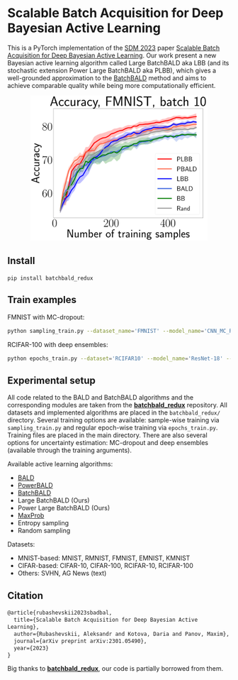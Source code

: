 # Scalable Batch Acquisition for Deep Bayesian Active Learning
This is a PyTorch implementation of the [SDM 2023](https://www.siam.org/conferences/cm/conference/sdm23) paper [Scalable Batch Acquisition for Deep Bayesian Active Learning](https://arxiv.org/abs/2301.05490). Our work present a new Bayesian active learning algorithm called Large BatchBALD aka LBB (and its stochastic extension Power Large BatchBALD aka PLBB), which gives a well-grounded approximation to the [BatchBALD](https://arxiv.org/abs/1906.08158) method and aims to achieve comparable quality while being more computationally efficient.

<p align="center"><img src="pics/ens_fmnist_batch10.png" width="400" /></p>

## Install
`pip install batchbald_redux`

## Train examples
FMNIST with MC-dropout:
```sh
python sampling_train.py --dataset_name='FMNIST' --model_name='CNN_MC_RMNIST' --uns_type='MC' --algs PLBB PBALD Rand LBB BALD BB MaxProb --random_seeds 42 227 346 684 920 --acq_batch_size=10 --num_init_samples=20 --max_train_samples=500
```

RCIFAR-100 with deep ensembles:
```sh
python epochs_train.py --dataset='RCIFAR10' --model_name='ResNet-18' --optimizer_name='SGD' --uns_type='ENS' --algs PLBB PBALD Rand LBB BALD MaxProb --random_seeds 42 227 346 684 920 --acq_batch_size=100 --train_batch_size=100 --num_init_samples=2000 --max_train_samples=10000 --num_epochs=50
```

## Experimental setup
All code related to the BALD and BatchBALD algorithms and the corresponding modules are taken from the [**batchbald_redux**](https://github.com/BlackHC/batchbald_redux) repository.
All datasets and implemented algorithms are placed in the `batchbald_redux/` directory. 
Several training options are available: sample-wise training via `sampling_train.py` and regular epoch-wise training via `epochs_train.py`.
Training files are placed in the main directory.
There are also several options for uncertainty estimation: MC-dropout and deep ensembles (available through the training arguments). 

Available active learning algorithms: 
- [BALD](https://arxiv.org/abs/1112.5745)
- [PowerBALD](https://arxiv.org/abs/2101.03552)
- [BatchBALD](https://arxiv.org/abs/1906.08158)
- Large BatchBALD (Ours)
- Power Large BatchBALD (Ours)
- [MaxProb](https://arxiv.org/abs/cmp-lg/9407020)
- Entropy sampling
- Random sampling

Datasets:
- MNIST-based: MNIST, RMNIST, FMNIST, EMNIST, KMNIST
- CIFAR-based: CIFAR-10, CIFAR-100, RCIFAR-10, RCIFAR-100 
- Others: SVHN, AG News (text)

## Citation
```
@article{rubashevskii2023sbadbal,
  title={Scalable Batch Acquisition for Deep Bayesian Active Learning},
  author={Rubashevskii, Aleksandr and Kotova, Daria and Panov, Maxim},
  journal={arXiv preprint arXiv:2301.05490},
  year={2023}
}
```

Big thanks to [**batchbald_redux**](https://github.com/BlackHC/batchbald_redux), our code is partially borrowed from them.
